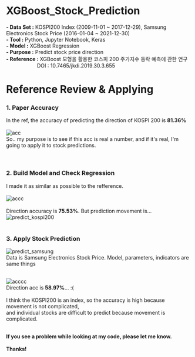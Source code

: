 ﻿# XGBoost_Stock_Prediction

**- Data Set :** KOSPI200 Index (2009-11-01 ~ 2017-12-29), Samsung Electronics Stock Price (2016-01-04 ~ 2021-12-30)<br/>
**- Tool :** Python, Jupyter Notebook, Keras<br/>
**- Model :** XGBoost Regression<br/>
**- Purpose :** Predict stock price direction<br/>
**- Reference :** XGBoost 모형을 활용한 코스피 200 주가지수 등락 예측에 관한 연구 <br/>
      DOI : 10.7465/jkdi.2019.30.3.655


# Reference Review & Applying

### **1. Paper Accuracy**<br/>
In the ref, the accuracy of predicting the direction of KOSPI 200 is **81.36%**<br/><br/>
![acc](https://user-images.githubusercontent.com/60992415/188822463-153f7593-0492-4169-a361-4c43192834c4.png)<br/>
So.. my purpose is to see if this acc is real a number, and if it's real, I'm going to apply it to stock predictions.<br/>
<br/>
<br/>
### **2. Build Model and Check Regression**<br/>
I made it as similar as possible to the refference.<br/><br/>
![accc](https://user-images.githubusercontent.com/60992415/188849272-9cd6c1e3-53af-4306-8428-ecfdd9a7c544.png)<br/><br/>
Direction accuracy is **75.53%**. But prediction movement is...<br/>
![predict_kospi200](https://user-images.githubusercontent.com/60992415/188846329-53289f99-7e14-45ca-8cee-12451d41ffff.png)<br/><br/>


### **3. Apply Stock Prediction**<br/>
![predict_samsung](https://user-images.githubusercontent.com/60992415/188851003-d4ca8316-5882-4b42-b207-0a291ca06ab1.png)<br/>
Data is Samsung Electronics Stock Price. Model, parameters, indicators are same things<br/><br/>

![acccc](https://user-images.githubusercontent.com/60992415/188851661-ee8b9e2f-77be-495a-8b63-bf175f1f096f.png)<br/>
Direction acc is **58.97%**...  :(<br/><br/>
I think the KOSPI200 is an index, so the accuracy is high because movement is not complicated,<br/>
and individual stocks are difficult to predict because movement is complicated.<br/><br/>

**If you see a problem while looking at my code, please let me know.**<br/>
<br/>
**Thanks!**<br/>
